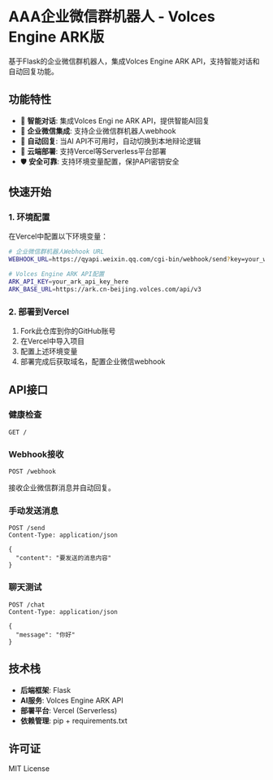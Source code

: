 # AAA企业微信群机器人 - Volces Engine ARK版

基于Flask的企业微信群机器人，集成Volces Engine ARK API，支持智能对话和自动回复功能。

## 功能特性

- 🤖 **智能对话**: 集成Volces Engi ne ARK API，提供智能AI回复
- 📱 **企业微信集成**: 支持企业微信群机器人webhook
- 🔄 **自动回复**: 当AI API不可用时，自动切换到本地辩论逻辑
- 🚀 **云端部署**: 支持Vercel等Serverless平台部署
- 🛡️ **安全可靠**: 支持环境变量配置，保护API密钥安全

## 快速开始

### 1. 环境配置

在Vercel中配置以下环境变量：

```bash
# 企业微信群机器人Webhook URL
WEBHOOK_URL=https://qyapi.weixin.qq.com/cgi-bin/webhook/send?key=your_webhook_key

# Volces Engine ARK API配置
ARK_API_KEY=your_ark_api_key_here
ARK_BASE_URL=https://ark.cn-beijing.volces.com/api/v3
```

### 2. 部署到Vercel

1. Fork此仓库到你的GitHub账号
2. 在Vercel中导入项目
3. 配置上述环境变量
4. 部署完成后获取域名，配置企业微信webhook

## API接口

### 健康检查
```
GET /
```

### Webhook接收
```
POST /webhook
```
接收企业微信群消息并自动回复。

### 手动发送消息
```
POST /send
Content-Type: application/json

{
  "content": "要发送的消息内容"
}
```

### 聊天测试
```
POST /chat
Content-Type: application/json

{
  "message": "你好"
}
```

## 技术栈

- **后端框架**: Flask
- **AI服务**: Volces Engine ARK API
- **部署平台**: Vercel (Serverless)
- **依赖管理**: pip + requirements.txt

## 许可证

MIT License